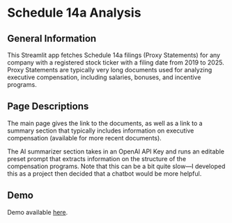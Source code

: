 # Schedule 14a Analysis

## General Information

This Streamlit app fetches Schedule 14a filings (Proxy Statements) for any company with a registered stock ticker with a filing date from 2019 to 2025. Proxy Statements are typically very long documents used for analyzing executive compensation, including salaries, bonuses, and incentive programs. 

## Page Descriptions

The main page gives the link to the documents, as well as a link to a summary section that typically includes information on executive compensation (available for more recent documents).

The AI summarizer section takes in an OpenAI API Key and runs an editable preset prompt that extracts information on the structure of the compensation programs. Note that this can be a bit quite slow—I developed this as a project then decided that a chatbot would be more helpful.

## Demo

Demo available [here](https://schedule-14a-analysis.streamlit.app/).
